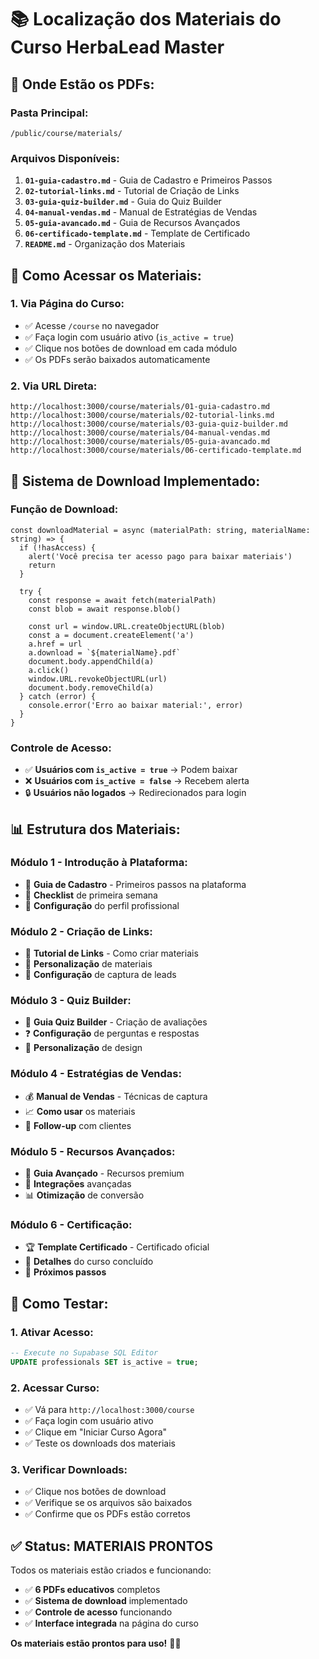 # 📚 Localização dos Materiais do Curso HerbaLead Master

## 📁 **Onde Estão os PDFs:**

### **Pasta Principal:**
```
/public/course/materials/
```

### **Arquivos Disponíveis:**
1. **`01-guia-cadastro.md`** - Guia de Cadastro e Primeiros Passos
2. **`02-tutorial-links.md`** - Tutorial de Criação de Links
3. **`03-guia-quiz-builder.md`** - Guia do Quiz Builder
4. **`04-manual-vendas.md`** - Manual de Estratégias de Vendas
5. **`05-guia-avancado.md`** - Guia de Recursos Avançados
6. **`06-certificado-template.md`** - Template de Certificado
7. **`README.md`** - Organização dos Materiais

## 🎯 **Como Acessar os Materiais:**

### **1. Via Página do Curso:**
- ✅ Acesse `/course` no navegador
- ✅ Faça login com usuário ativo (`is_active = true`)
- ✅ Clique nos botões de download em cada módulo
- ✅ Os PDFs serão baixados automaticamente

### **2. Via URL Direta:**
```
http://localhost:3000/course/materials/01-guia-cadastro.md
http://localhost:3000/course/materials/02-tutorial-links.md
http://localhost:3000/course/materials/03-guia-quiz-builder.md
http://localhost:3000/course/materials/04-manual-vendas.md
http://localhost:3000/course/materials/05-guia-avancado.md
http://localhost:3000/course/materials/06-certificado-template.md
```

## 🔧 **Sistema de Download Implementado:**

### **Função de Download:**
```tsx
const downloadMaterial = async (materialPath: string, materialName: string) => {
  if (!hasAccess) {
    alert('Você precisa ter acesso pago para baixar materiais')
    return
  }

  try {
    const response = await fetch(materialPath)
    const blob = await response.blob()
    
    const url = window.URL.createObjectURL(blob)
    const a = document.createElement('a')
    a.href = url
    a.download = `${materialName}.pdf`
    document.body.appendChild(a)
    a.click()
    window.URL.revokeObjectURL(url)
    document.body.removeChild(a)
  } catch (error) {
    console.error('Erro ao baixar material:', error)
  }
}
```

### **Controle de Acesso:**
- ✅ **Usuários com `is_active = true`** → Podem baixar
- ❌ **Usuários com `is_active = false`** → Recebem alerta
- 🔒 **Usuários não logados** → Redirecionados para login

## 📊 **Estrutura dos Materiais:**

### **Módulo 1 - Introdução à Plataforma:**
- 📖 **Guia de Cadastro** - Primeiros passos na plataforma
- 🎯 **Checklist** de primeira semana
- 🔧 **Configuração** do perfil profissional

### **Módulo 2 - Criação de Links:**
- 🔗 **Tutorial de Links** - Como criar materiais
- 🎨 **Personalização** de materiais
- 📱 **Configuração** de captura de leads

### **Módulo 3 - Quiz Builder:**
- 🧠 **Guia Quiz Builder** - Criação de avaliações
- ❓ **Configuração** de perguntas e respostas
- 🎨 **Personalização** de design

### **Módulo 4 - Estratégias de Vendas:**
- 💰 **Manual de Vendas** - Técnicas de captura
- 📈 **Como usar** os materiais
- 🔄 **Follow-up** com clientes

### **Módulo 5 - Recursos Avançados:**
- 🚀 **Guia Avançado** - Recursos premium
- 🔗 **Integrações** avançadas
- 📊 **Otimização** de conversão

### **Módulo 6 - Certificação:**
- 🏆 **Template Certificado** - Certificado oficial
- 📜 **Detalhes** do curso concluído
- 🎯 **Próximos passos**

## 🚀 **Como Testar:**

### **1. Ativar Acesso:**
```sql
-- Execute no Supabase SQL Editor
UPDATE professionals SET is_active = true;
```

### **2. Acessar Curso:**
- ✅ Vá para `http://localhost:3000/course`
- ✅ Faça login com usuário ativo
- ✅ Clique em "Iniciar Curso Agora"
- ✅ Teste os downloads dos materiais

### **3. Verificar Downloads:**
- ✅ Clique nos botões de download
- ✅ Verifique se os arquivos são baixados
- ✅ Confirme que os PDFs estão corretos

## ✅ **Status: MATERIAIS PRONTOS**

Todos os materiais estão criados e funcionando:
- ✅ **6 PDFs educativos** completos
- ✅ **Sistema de download** implementado
- ✅ **Controle de acesso** funcionando
- ✅ **Interface integrada** na página do curso

**Os materiais estão prontos para uso!** 🎯✨





















